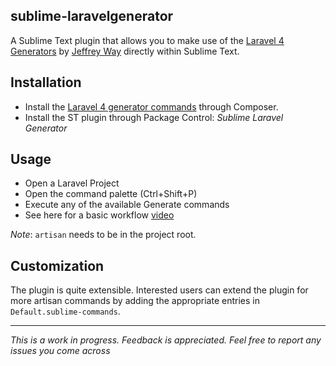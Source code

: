 ## sublime-laravelgenerator

A Sublime Text plugin that allows you to make use of the [Laravel 4
Generators](https://github.com/JeffreyWay/Laravel-4-Generators) by [Jeffrey
Way](https://github.com/JeffreyWay) directly within Sublime Text.

## Installation

* Install the  [Laravel 4
generator commands](https://github.com/JeffreyWay/Laravel-4-Generators) through Composer.
* Install the ST plugin through Package Control: *Sublime Laravel Generator* 

## Usage

* Open a Laravel Project
* Open the command palette (Ctrl+Shift+P)
* Execute any of the available Generate commands
* See here for a basic workflow [video](http://tutsplus.s3.amazonaws.com/tutspremium/courses_$folder$/WhatsNewInLaravel4/Laravel-Generators-and-Sublime-Text-Workflow.mp4)

*Note*: `artisan` needs to be in the project root.

## Customization

The plugin is quite extensible. Interested users can extend the plugin for more
artisan commands by adding the appropriate entries in
`Default.sublime-commands`.

***

*This is a work in progress. Feedback is appreciated. Feel free to report any
issues you come across*
